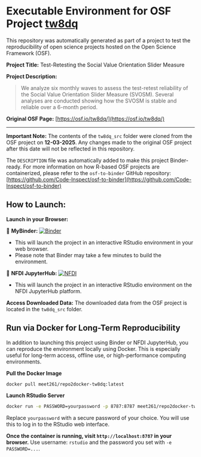 # Executable Environment for OSF Project [tw8dq](https://osf.io/tw8dq/)

This repository was automatically generated as part of a project to test the reproducibility of open science projects hosted on the Open Science Framework (OSF).

**Project Title:** Test-Retesting the Social Value Orientation Slider Measure

**Project Description:**
> We analyze six monthly waves to assess the test-retest reliability of the Social Value Orientation Slider Measure (SVOSM). Several analyses are conducted showing how the SVOSM is stable and reliable over a 6-month period. 

**Original OSF Page:** [https://osf.io/tw8dq/](https://osf.io/tw8dq/)

---

**Important Note:** The contents of the `tw8dq_src` folder were cloned from the OSF project on **12-03-2025**. Any changes made to the original OSF project after this date will not be reflected in this repository.

The `DESCRIPTION` file was automatically added to make this project Binder-ready. For more information on how R-based OSF projects are containerized, please refer to the `osf-to-binder` GitHub repository: [https://github.com/Code-Inspect/osf-to-binder](https://github.com/Code-Inspect/osf-to-binder)

## How to Launch:

**Launch in your Browser:**

🚀 **MyBinder:** [![Binder](https://mybinder.org/badge_logo.svg)](https://mybinder.org/v2/gh/code-inspect-binder/osf_tw8dq/HEAD?urlpath=rstudio)

   * This will launch the project in an interactive RStudio environment in your web browser.
   * Please note that Binder may take a few minutes to build the environment.

🚀 **NFDI JupyterHub:** [![NFDI](https://nfdi-jupyter.de/images/nfdi_badge.svg)](https://hub.nfdi-jupyter.de/r2d/gh/code-inspect-binder/osf_tw8dq/HEAD?urlpath=rstudio)

   * This will launch the project in an interactive RStudio environment on the NFDI JupyterHub platform.

**Access Downloaded Data:**
The downloaded data from the OSF project is located in the `tw8dq_src` folder.

## Run via Docker for Long-Term Reproducibility

In addition to launching this project using Binder or NFDI JupyterHub, you can reproduce the environment locally using Docker. This is especially useful for long-term access, offline use, or high-performance computing environments.

**Pull the Docker Image**

```bash
docker pull meet261/repo2docker-tw8dq:latest
```

**Launch RStudio Server**

```bash
docker run -e PASSWORD=yourpassword -p 8787:8787 meet261/repo2docker-tw8dq
```
Replace `yourpassword` with a secure password of your choice. You will use this to log in to the RStudio web interface.

**Once the container is running, visit `http://localhost:8787` in your browser.**
Use username: `rstudio` and the password you set with `-e PASSWORD=...`.
